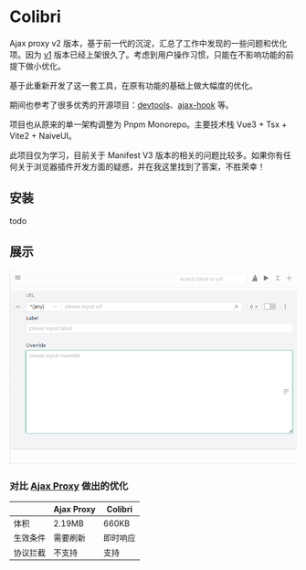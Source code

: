 # Colibri

Ajax proxy v2 版本，基于前一代的沉淀，汇总了工作中发现的一些问题和优化项。因为 [v1](https://github.com/g0ngjie/ajax-proxy) 版本已经上架很久了。考虑到用户操作习惯，只能在不影响功能的前提下做小优化。

基于此重新开发了这一套工具，在原有功能的基础上做大幅度的优化。

期间也参考了很多优秀的开源项目：[devtools](https://github.com/vuejs/devtools)、[ajax-hook](https://github.com/wendux/ajax-hook) 等。

项目也从原来的单一架构调整为 Pnpm Monorepo。主要技术栈 Vue3 + Tsx + Vite2 + NaiveUI。

此项目仅为学习，目前关于 Manifest V3 版本的相关的问题比较多。如果你有任何关于浏览器插件开发方面的疑惑，并在我这里找到了答案，不胜荣幸！

## 安装

todo

## 展示

![demo_light](./media/demo_light.png)

### 对比 [Ajax Proxy](https://github.com/g0ngjie/ajax-proxy) 做出的优化

|          | Ajax Proxy | Colibri  |
| -------- | ---------- | -------- |
| 体积     | 2.19MB     | 660KB    |
| 生效条件 | 需要刷新   | 即时响应 |
| 协议拦截 | 不支持     | 支持     |

